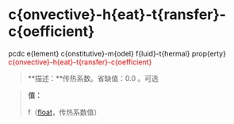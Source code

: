 # c{onvective}-h{eat}-t{ransfer}-c{oefficient}
pcdc e{lement} c{onstitutive}-m{odel} f{luid}-t{hermal} prop{erty} <span style='color: red;'>c{onvective}-h{eat}-t{ransfer}-c{oefficient}</span>
> **描述：**传热系数。省缺值：0.0
。可选

> 
> **值：**
> 
> f（[float](数据类型/float/)，传热系数值）

